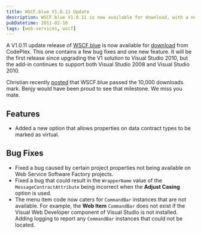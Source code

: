 ```yaml
---
title: WSCF.blue V1.0.11 Update
description: WSCF.blue V1.0.11 is now available for download, with a new feature and several bug fixes. It supports both Visual Studio 2008 and Visual Studio 2010, and has passed the 10,000 downloads mark.
pubDatetime: 2011-02-16
tags: [web-services, wscf]
---
```


A V1.0.11 update release of [WSCF.blue](http://wscfblue.codeplex.com/) is now available for [download](http://wscfblue.codeplex.com/releases/view/61072) from CodePlex. This one contains a few bug fixes and one new feature. It will be the first release since upgrading the V1 solution to Visual Studio 2010, but the add-in continues to support both Visual Studio 2008 and Visual Studio 2010.

Christian recently [posted](http://weblogs.thinktecture.com/cweyer/2011/01/thinktecture-wscfblue-has-hit-the-10000-downloads-landmark-on-codeplex.html) that WSCF.blue passed the 10,000 downloads mark. Benjy would have been proud to see that milestone. We miss you mate.

## Features

- Added a new option that allows properties on data contract types to be marked as virtual.

## Bug Fixes

- Fixed a bug caused by certain project properties not being available on Web Service Software Factory projects.
- Fixed a bug that could result in the `WrapperName` value of the `MessageContractAttribute` being incorrect when the **Adjust Casing** option is used.
- The menu item code now caters for `CommandBar` instances that are not available. For example, the **Web Item** `CommandBar` does not exist if the Visual Web Developer component of Visual Studio is not installed. Adding logging to report any `CommandBar` instances that could not be located.
